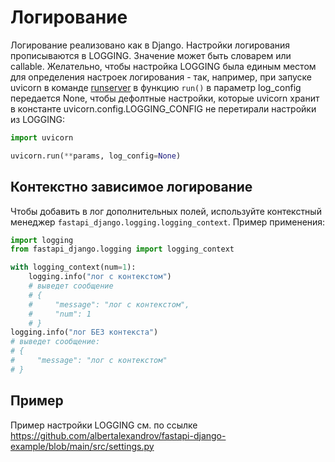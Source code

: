 # Логирование

Логирование реализовано как в Django. Настройки логирования прописываются в LOGGING. Значение может быть словарем
или callable.
Желательно, чтобы настройка LOGGING была единым местом для определения настроек логирования - так, например,
при запуске uvicorn в команде [runserver](../fastapi_django/management/cli.py) в функцию `run()` в параметр log_config 
передается None, чтобы дефолтные настройки, которые uvicorn хранит в константе uvicorn.config.LOGGING_CONFIG 
не перетирали настройки из LOGGING:

```python
import uvicorn

uvicorn.run(**params, log_config=None)
```

## Контекстно зависимое логирование

Чтобы добавить в лог дополнительных полей, используйте контекстный менеджер `fastapi_django.logging.logging_context`.
Пример применения:

```python
import logging
from fastapi_django.logging import logging_context

with logging_context(num=1):
    logging.info("лог с контекстом")
    # выведет сообщение
    # {
    #     "message": "лог с контекстом",
    #     "num": 1
    # }
logging.info("лог БЕЗ контекста")
# выведет сообщение:
# {
#     "message": "лог с контекстом"
# }
```

## Пример

Пример настройки LOGGING см. по ссылке https://github.com/albertalexandrov/fastapi-django-example/blob/main/src/settings.py
